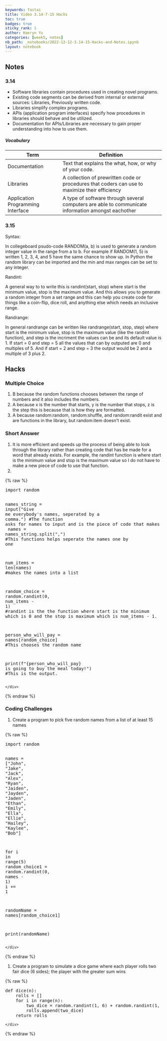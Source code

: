```yaml
---
keywords: fastai
title: Video 3.14-7-15 Hacks
toc: true 
badges: true
sticky_rank: 1
author: Haeryn Yu
categories: [week5, notes]
nb_path: _notebooks/2022-12-12-3.14-15-Hacks-and-Notes.ipynb
layout: notebook
---
```


<!--
#################################################
### THIS FILE WAS AUTOGENERATED! DO NOT EDIT! ###
#################################################
# file to edit: _notebooks/2022-12-12-3.14-15-Hacks-and-Notes.ipynb
-->

<div class="container" id="notebook-container">
        
<div class="cell border-box-sizing text_cell rendered"><div class="inner_cell">
<div class="text_cell_render border-box-sizing rendered_html">
<h2 id="Notes">Notes<a class="anchor-link" href="#Notes"> </a></h2><h3 id="3.14">3.14<a class="anchor-link" href="#3.14"> </a></h3><ul>
<li>Software libraries contain procedures used in creating novel programs.</li>
<li>Existing code segments can be derived from internal or external sources: Libraries, Previously written code.</li>
<li>Libraries simplify complex programs.</li>
<li>APIs (application program interfaces) specify how procedures in libraries should behave and be utilized.</li>
<li>Documentation for APIs/Libraries are necessary to gain proper understanding into how to use them.</li>
</ul>
<h5 id="Vocabulary">Vocabulary<a class="anchor-link" href="#Vocabulary"> </a></h5><table>
<thead><tr>
<th>Term</th>
<th>Definition</th>
</tr>
</thead>
<tbody>
<tr>
<td>Documentation</td>
<td>Text that explains the what, how, or why of your code.</td>
</tr>
<tr>
<td>Libraries</td>
<td>A collection of prewritten code or procedures that coders can use to maximize their efficiency</td>
</tr>
<tr>
<td>Application Programming Interface</td>
<td>A type of software through several computers are able to communicate information amongst eachother</td>
</tr>
</tbody>
</table>
<h3 id="3.15">3.15<a class="anchor-link" href="#3.15"> </a></h3><p>Syntax:</p>
<p>In collegeboard psudo-code RANDOM(a, b) is used to generate a random integer value in the range from a to b. For example if RANDOM(1, 5) is written 1, 2, 3, 4, and 5 have the same chance to show up. In Python the random library can be imported and the min and max ranges can be set to any integer.</p>
<p>Randint:</p>
<p>A general way to to write this is randint(start, stop) where start is the minimum value, stop is the maximum value. And this allows you to generate a random integer from a set range and this can help you create code for things like a coin-flip, dice roll, and anything else which needs an inclusive range.</p>
<p>Randrange:</p>
<p>In general randrange can be written like randrange(start, stop, step) where start is the minimum value, stop is the maximum value (like the randint function), and step is the incriment the values can be and its default value is 1. If start = 0 and step = 5 all the values that can by outputed are 0 and multiples of 5. And if start = 2 and step = 3 the output would be 2 and a multiple of 3 plus 2.</p>
<h2 id="Hacks">Hacks<a class="anchor-link" href="#Hacks"> </a></h2><h3 id="Multiple-Choice">Multiple Choice<a class="anchor-link" href="#Multiple-Choice"> </a></h3><ol>
<li>B because the random functions chooses between the range of numbers and it also includes the numbers. </li>
<li>A because x is the number that starts, y is the number that stops, z is the step this is because that is how they are formatted. </li>
<li>A because random:random, random:shuffle, and random:randit exist and are functions in the library, but random:item doesn't exist.</li>
</ol>
<h3 id="Short-Answer">Short Answer<a class="anchor-link" href="#Short-Answer"> </a></h3><ol>
<li>It is more efficient and speeds up the process of being able to look through the library rather than creating code that has be made for a word that already exists. For example, the randint function is where start is the minimum value and stop is the maximum value so I do not have to make a new piece of code to use that function. </li>
<li></li>
</ol>

</div>
</div>
</div>
    {% raw %}
    
<div class="cell border-box-sizing code_cell rendered">
<div class="input">

<div class="inner_cell">
    <div class="input_area">
<div class=" highlight hl-python"><pre><span></span><span class="kn">import</span> <span class="nn">random</span> 

<span class="n">names_string</span> <span class="o">=</span> <span class="nb">input</span><span class="p">(</span><span class="s2">&quot;Give me everybody&#39;s names, seperated by a comma.&quot;</span><span class="p">)</span> <span class="c1">#The function asks for names to input and is the piece of code that makes a list. </span>
<span class="n">names</span> <span class="o">=</span> <span class="n">names_string</span><span class="o">.</span><span class="n">split</span><span class="p">(</span><span class="s2">&quot;,&quot;</span><span class="p">)</span> <span class="c1">#This functions helps seperate the names one by one</span>

<span class="n">num_items</span> <span class="o">=</span> <span class="nb">len</span><span class="p">(</span><span class="n">names</span><span class="p">)</span> <span class="c1">#makes the names into a list</span>

<span class="n">random_choice</span> <span class="o">=</span> <span class="n">random</span><span class="o">.</span><span class="n">randint</span><span class="p">(</span><span class="mi">0</span><span class="p">,</span> <span class="n">num_items</span> <span class="o">-</span> <span class="mi">1</span><span class="p">)</span> <span class="c1">#randint is the the function where start is the minimum which is 0 and the stop is maximum which is num_items - 1. </span>

<span class="n">person_who_will_pay</span> <span class="o">=</span> <span class="n">names</span><span class="p">[</span><span class="n">random_choice</span><span class="p">]</span> <span class="c1">#This chooses the random name</span>

<span class="nb">print</span><span class="p">(</span><span class="sa">f</span><span class="s2">&quot;</span><span class="si">{</span><span class="n">person_who_will_pay</span><span class="si">}</span><span class="s2"> is going to buy the meal today!&quot;</span><span class="p">)</span> <span class="c1">#This is the output.</span>
</pre></div>

    </div>
</div>
</div>

</div>
    {% endraw %}

<div class="cell border-box-sizing text_cell rendered"><div class="inner_cell">
<div class="text_cell_render border-box-sizing rendered_html">
<h3 id="Coding-Challenges">Coding Challenges<a class="anchor-link" href="#Coding-Challenges"> </a></h3><ol>
<li>Create a program to pick five random names from a list of at least 15 names</li>
</ol>

</div>
</div>
</div>
    {% raw %}
    
<div class="cell border-box-sizing code_cell rendered">
<div class="input">

<div class="inner_cell">
    <div class="input_area">
<div class=" highlight hl-python"><pre><span></span><span class="kn">import</span> <span class="nn">random</span> 

<span class="n">names</span> <span class="o">=</span> <span class="p">[</span><span class="s2">&quot;John&quot;</span><span class="p">,</span> <span class="s2">&quot;Jake&quot;</span><span class="p">,</span> <span class="s2">&quot;Jack&quot;</span><span class="p">,</span> <span class="s2">&quot;Alex&quot;</span><span class="p">,</span> <span class="s2">&quot;Ryan&quot;</span><span class="p">,</span> <span class="s2">&quot;Jaiden&quot;</span><span class="p">,</span> <span class="s2">&quot;Jayden&quot;</span><span class="p">,</span> <span class="s2">&quot;Jaden&quot;</span><span class="p">,</span> <span class="s2">&quot;Ethan&quot;</span><span class="p">,</span> <span class="s2">&quot;Emily&quot;</span><span class="p">,</span> <span class="s2">&quot;Ella&quot;</span><span class="p">,</span> <span class="s2">&quot;Ellie&quot;</span><span class="p">,</span> <span class="s2">&quot;Hailey&quot;</span><span class="p">,</span> <span class="s2">&quot;Kaylee&quot;</span><span class="p">,</span> <span class="s2">&quot;Bob&quot;</span><span class="p">]</span>

<span class="k">for</span> <span class="n">i</span> <span class="ow">in</span> <span class="nb">range</span><span class="p">(</span><span class="mi">5</span><span class="p">)</span>
    <span class="n">random_choice1</span> <span class="o">=</span> <span class="n">random</span><span class="o">.</span><span class="n">randint</span><span class="p">(</span><span class="mi">0</span><span class="p">,</span> <span class="n">names</span> <span class="o">-</span> <span class="mi">1</span><span class="p">)</span> 
    <span class="n">i</span> <span class="o">+=</span> <span class="mi">1</span>

<span class="n">randomName</span> <span class="o">=</span> <span class="n">names</span><span class="p">[</span><span class="n">random_choice1</span><span class="p">]</span> 

<span class="nb">print</span><span class="p">(</span><span class="n">randomName</span><span class="p">)</span>
</pre></div>

    </div>
</div>
</div>

</div>
    {% endraw %}

<div class="cell border-box-sizing text_cell rendered"><div class="inner_cell">
<div class="text_cell_render border-box-sizing rendered_html">
<ol>
<li>Create a program to simulate a dice game where each player rolls two fair dice (6 sides); the player with the greater sum wins</li>
</ol>

</div>
</div>
</div>
    {% raw %}
    
<div class="cell border-box-sizing code_cell rendered">
<div class="input">

<div class="inner_cell">
    <div class="input_area">
<div class=" highlight hl-python"><pre><span></span><span class="k">def</span> <span class="nf">dice</span><span class="p">(</span><span class="n">n</span><span class="p">):</span>
    <span class="n">rolls</span> <span class="o">=</span> <span class="p">[]</span>
    <span class="k">for</span> <span class="n">i</span> <span class="ow">in</span> <span class="nb">range</span><span class="p">(</span><span class="n">n</span><span class="p">):</span>
        <span class="n">two_dice</span> <span class="o">=</span> <span class="n">random</span><span class="o">.</span><span class="n">randint</span><span class="p">(</span><span class="mi">1</span><span class="p">,</span> <span class="mi">6</span><span class="p">)</span> <span class="o">+</span> <span class="n">random</span><span class="o">.</span><span class="n">randint</span><span class="p">(</span><span class="mi">1</span><span class="p">,</span> <span class="mi">6</span><span class="p">)</span>
        <span class="n">rolls</span><span class="o">.</span><span class="n">append</span><span class="p">(</span><span class="n">two_dice</span><span class="p">)</span>
    <span class="k">return</span> <span class="n">rolls</span>
</pre></div>

    </div>
</div>
</div>

</div>
    {% endraw %}

</div>
 

